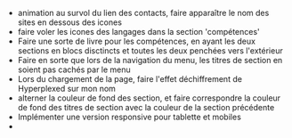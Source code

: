 - animation au survol du lien des contacts, faire apparaître le nom des sites en dessous des icones
- faire voler les icones des langages dans la section 'compétences'
- Faire une sorte de livre pour les compétences, en ayant les deux sections en blocs disctincts et toutes les deux penchées vers l'extérieur
- Faire en sorte que lors de la navigation du menu, les titres de section en soient pas cachés par le menu
- Lors du chargement de la page, faire l'effet déchiffrement de Hyperplexed sur mon nom
- alterner la couleur de fond des section, et faire correspondre la couleur de fond des titres de section avec la couleur de la section précédente
- Implémenter une version responsive pour tablette et mobiles
-
